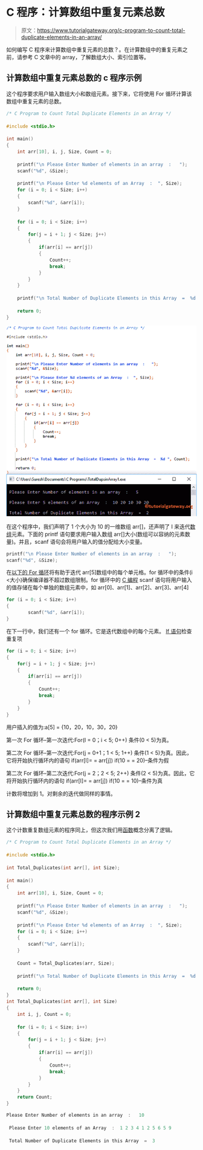 # C 程序：计算数组中重复元素总数

> 原文：<https://www.tutorialgateway.org/c-program-to-count-total-duplicate-elements-in-an-array/>

如何编写 C 程序来计算数组中重复元素的总数？。在计算数组中的重复元素之前，请参考 C 文章中的 array，了解数组大小、索引位置等。

## 计算数组中重复元素总数的 c 程序示例

这个程序要求用户输入数组大小和数组元素。接下来，它将使用 For 循环计算该数组中重复元素的总数。

```c
/* C Program to Count Total Duplicate Elements in an Array */

#include <stdio.h>

int main()
{
	int arr[10], i, j, Size, Count = 0;

	printf("\n Please Enter Number of elements in an array  :   ");
	scanf("%d", &Size);

	printf("\n Please Enter %d elements of an Array  :  ", Size);
	for (i = 0; i < Size; i++)
	{
    	scanf("%d", &arr[i]);
   	}     

	for (i = 0; i < Size; i++)
	{
		for(j = i + 1; j < Size; j++)
		{
    		if(arr[i] == arr[j])
    		{
    			Count++;
				break;
			}
		}
	}

 	printf("\n Total Number of Duplicate Elements in this Array  =  %d ", Count);

 	return 0;
}
```

![C Program to Count Total Duplicate Elements in an Array 1](img/453ff871a92ad0dc39b92c94f54a3847.png)

在这个程序中，我们声明了 1 个大小为 10 的一维数组 arr[]，还声明了 I 来迭代[数组](https://www.tutorialgateway.org/array-in-c/)元素。下面的 printf 语句要求用户输入数组 arr[]大小(数组可以容纳的元素数量)。并且，scanf 语句会将用户输入的值分配给大小变量。

```c
printf("\n Please Enter Number of elements in an array  :   ");
scanf("%d", &Size);
```

在[以下的 For 循环](https://www.tutorialgateway.org/for-loop-in-c-programming/)将有助于迭代 arr[5]数组中的每个单元格。for 循环中的条件(i <大小)确保编译器不超过数组限制。for 循环中的 [C 编程](https://www.tutorialgateway.org/c-programming/) scanf 语句将用户输入的值存储在每个单独的数组元素中，如 arr[0]、arr[1]、arr[2]、arr[3]、arr[4]

```c
for (i = 0; i < Size; i++)
{
    	scanf("%d", &arr[i]);
}
```

在下一行中，我们还有一个 for 循环。它是迭代数组中的每个元素。 [If 语句](https://www.tutorialgateway.org/if-statement-in-c/)检查重复项

```c
for (i = 0; i < Size; i++)
{
	for(j = i + 1; j < Size; j++)
	{
   		if(arr[i] == arr[j])
   		{
  			Count++;
			break;
		}
	}
}
```

用户插入的值为:a[5] = {10，20，10，30，20}

第一次 For 循环–第一次迭代:For(I = 0；i < 5; 0++)
条件(0 < 5)为真。

第二次 For 循环–第一次迭代:For(j = 0+1；1 < 5; 1++)
条件(1 < 5)为真。因此，它将开始执行循环内的语句
if(arr[I]= = arr[j])
if(10 = = 20)–条件为假

第二次 For 循环–第二次迭代:For(j = 2；2 < 5; 2++)
条件(2 < 5)为真。因此，它将开始执行循环内的语句
if(arr[I]= = arr[j])
if(10 = = 10)–条件为真

计数将增加到 1。对剩余的迭代做同样的事情。

## 计算数组中重复元素总数的程序示例 2

这个计数重复数组元素的程序同上，但这次我们用[函数](https://www.tutorialgateway.org/functions-in-c/)概念分离了逻辑。

```c
/* C Program to Count Total Duplicate Elements in an Array */

#include <stdio.h>

int Total_Duplicates(int arr[], int Size);

int main()
{
	int arr[10], i, Size, Count = 0;

	printf("\n Please Enter Number of elements in an array  :   ");
	scanf("%d", &Size);

	printf("\n Please Enter %d elements of an Array  :  ", Size);
	for (i = 0; i < Size; i++)
	{
    	scanf("%d", &arr[i]);
   	}     

	Count = Total_Duplicates(arr, Size);

 	printf("\n Total Number of Duplicate Elements in this Array  =  %d ", Count);

 	return 0;
}
int Total_Duplicates(int arr[], int Size)
{
	int i, j, Count = 0;

	for (i = 0; i < Size; i++)
	{
		for(j = i + 1; j < Size; j++)
		{
    		if(arr[i] == arr[j])
    		{
    			Count++;
				break;
			}
		}
	}
	return Count;	
}
```

```c
Please Enter Number of elements in an array  :   10

 Please Enter 10 elements of an Array  :  1 2 3 4 1 2 5 6 5 9

 Total Number of Duplicate Elements in this Array  =  3
```